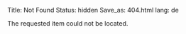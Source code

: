 Title: Not Found
Status: hidden
Save_as: 404.html
lang: de

The requested item could not be located.
